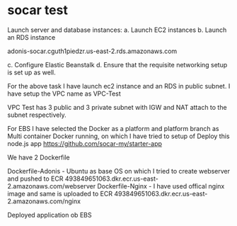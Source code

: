 # socar test
Launch server and database instances:
a. Launch EC2 instances
b. Launch an RDS instance

adonis-socar.cguth1piedzr.us-east-2.rds.amazonaws.com

c. Configure Elastic Beanstalk
d. Ensure that the requisite networking setup is set up as well.

For the above task I have launch ec2 instance and an RDS in public subnet. I have setup the VPC name as VPC-Test

VPC Test has 3 public and 3 private subnet with IGW and NAT attach to the subnet respectively.

For EBS I have selected the Docker as a platform and platform branch as Multi container Docker running, on which I have tried to setup of Deploy this node.js app https://github.com/socar-my/starter-app

We have 2 Dockerfile

Dockerfile-Adonis - Ubuntu as base OS on which I tried to create webserver and pushed to ECR 493849651063.dkr.ecr.us-east-2.amazonaws.com/webserver
Dockerfile-Nginx - I have used offical nginx image and same is uploaded to ECR 493849651063.dkr.ecr.us-east-2.amazonaws.com/nginx

Deployed application ob EBS
